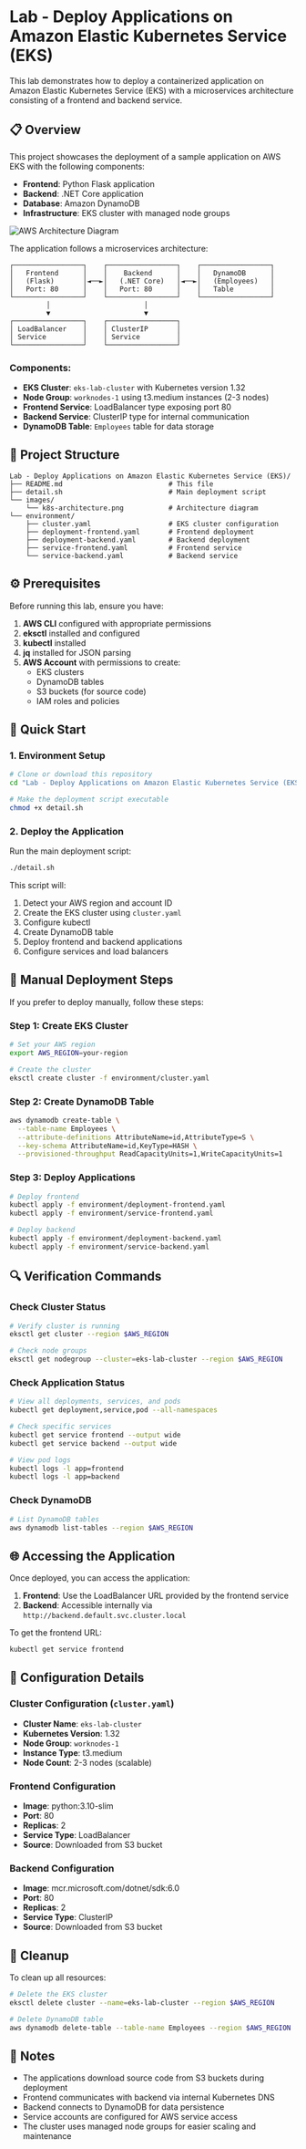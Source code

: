 # Lab - Deploy Applications on Amazon Elastic Kubernetes Service (EKS)

This lab demonstrates how to deploy a containerized application on Amazon Elastic Kubernetes Service (EKS) with a microservices architecture consisting of a frontend and backend service.

## 📋 Overview

This project showcases the deployment of a sample application on AWS EKS with the following components:
- **Frontend**: Python Flask application
- **Backend**: .NET Core application
- **Database**: Amazon DynamoDB
- **Infrastructure**: EKS cluster with managed node groups

![AWS Architecture Diagram](images/k8s-architecture.png)

The application follows a microservices architecture:

```
┌─────────────────┐    ┌─────────────────┐    ┌─────────────────┐
│   Frontend      │    │    Backend      │    │   DynamoDB      │
│   (Flask)       │◄──►│   (.NET Core)   │◄──►│   (Employees)   │
│   Port: 80      │    │   Port: 80      │    │   Table         │
└─────────────────┘    └─────────────────┘    └─────────────────┘
         │                       │
         ▼                       ▼
┌─────────────────┐    ┌─────────────────┐
│ LoadBalancer    │    │ ClusterIP       │
│ Service         │    │ Service         │
└─────────────────┘    └─────────────────┘
```

### Components:
- **EKS Cluster**: `eks-lab-cluster` with Kubernetes version 1.32
- **Node Group**: `worknodes-1` using t3.medium instances (2-3 nodes)
- **Frontend Service**: LoadBalancer type exposing port 80
- **Backend Service**: ClusterIP type for internal communication
- **DynamoDB Table**: `Employees` table for data storage

## 📁 Project Structure

```
Lab - Deploy Applications on Amazon Elastic Kubernetes Service (EKS)/
├── README.md                          # This file
├── detail.sh                          # Main deployment script
└── images/
    └── k8s-architecture.png           # Architecture diagram
└── environment/
    ├── cluster.yaml                   # EKS cluster configuration
    ├── deployment-frontend.yaml       # Frontend deployment
    ├── deployment-backend.yaml        # Backend deployment
    ├── service-frontend.yaml          # Frontend service
    └── service-backend.yaml           # Backend service
```

## ⚙️ Prerequisites

Before running this lab, ensure you have:

1. **AWS CLI** configured with appropriate permissions
2. **eksctl** installed and configured
3. **kubectl** installed
4. **jq** installed for JSON parsing
5. **AWS Account** with permissions to create:
   - EKS clusters
   - DynamoDB tables
   - S3 buckets (for source code)
   - IAM roles and policies

## 🚀 Quick Start

### 1. Environment Setup

```bash
# Clone or download this repository
cd "Lab - Deploy Applications on Amazon Elastic Kubernetes Service (EKS)"

# Make the deployment script executable
chmod +x detail.sh
```

### 2. Deploy the Application

Run the main deployment script:

```bash
./detail.sh
```

This script will:
1. Detect your AWS region and account ID
2. Create the EKS cluster using `cluster.yaml`
3. Configure kubectl
4. Create DynamoDB table
5. Deploy frontend and backend applications
6. Configure services and load balancers

## 📖 Manual Deployment Steps

If you prefer to deploy manually, follow these steps:

### Step 1: Create EKS Cluster

```bash
# Set your AWS region
export AWS_REGION=your-region

# Create the cluster
eksctl create cluster -f environment/cluster.yaml
```

### Step 2: Create DynamoDB Table

```bash
aws dynamodb create-table \
  --table-name Employees \
  --attribute-definitions AttributeName=id,AttributeType=S \
  --key-schema AttributeName=id,KeyType=HASH \
  --provisioned-throughput ReadCapacityUnits=1,WriteCapacityUnits=1
```

### Step 3: Deploy Applications

```bash
# Deploy frontend
kubectl apply -f environment/deployment-frontend.yaml
kubectl apply -f environment/service-frontend.yaml

# Deploy backend
kubectl apply -f environment/deployment-backend.yaml
kubectl apply -f environment/service-backend.yaml
```

## 🔍 Verification Commands

### Check Cluster Status

```bash
# Verify cluster is running
eksctl get cluster --region $AWS_REGION

# Check node groups
eksctl get nodegroup --cluster=eks-lab-cluster --region $AWS_REGION
```

### Check Application Status

```bash
# View all deployments, services, and pods
kubectl get deployment,service,pod --all-namespaces

# Check specific services
kubectl get service frontend --output wide
kubectl get service backend --output wide

# View pod logs
kubectl logs -l app=frontend
kubectl logs -l app=backend
```

### Check DynamoDB

```bash
# List DynamoDB tables
aws dynamodb list-tables --region $AWS_REGION
```

## 🌐 Accessing the Application

Once deployed, you can access the application:

1. **Frontend**: Use the LoadBalancer URL provided by the frontend service
2. **Backend**: Accessible internally via `http://backend.default.svc.cluster.local`

To get the frontend URL:

```bash
kubectl get service frontend
```

## 🔧 Configuration Details

### Cluster Configuration (`cluster.yaml`)
- **Cluster Name**: `eks-lab-cluster`
- **Kubernetes Version**: 1.32
- **Node Group**: `worknodes-1`
- **Instance Type**: t3.medium
- **Node Count**: 2-3 nodes (scalable)

### Frontend Configuration
- **Image**: python:3.10-slim
- **Port**: 80
- **Replicas**: 2
- **Service Type**: LoadBalancer
- **Source**: Downloaded from S3 bucket

### Backend Configuration
- **Image**: mcr.microsoft.com/dotnet/sdk:6.0
- **Port**: 80
- **Replicas**: 2
- **Service Type**: ClusterIP
- **Source**: Downloaded from S3 bucket

## 🧹 Cleanup

To clean up all resources:

```bash
# Delete the EKS cluster
eksctl delete cluster --name=eks-lab-cluster --region $AWS_REGION

# Delete DynamoDB table
aws dynamodb delete-table --table-name Employees --region $AWS_REGION
```

## 📝 Notes

- The applications download source code from S3 buckets during deployment
- Frontend communicates with backend via internal Kubernetes DNS
- Backend connects to DynamoDB for data persistence
- Service accounts are configured for AWS service access
- The cluster uses managed node groups for easier scaling and maintenance
